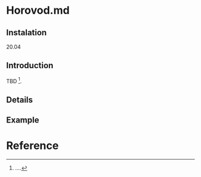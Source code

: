# Horovod.md

## Instalation

20.04

## Introduction

TBD [^ref1].

## Details

## Example

# Reference

[^ref1]: ....
